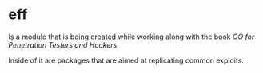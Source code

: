 # eff

Is a module that is being created while working along with the book *GO for Penetration Testers and Hackers*

Inside of it are packages that are aimed at replicating common exploits.